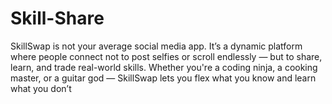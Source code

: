 # Skill-Share
SkillSwap is not your average social media app. It’s a dynamic platform where people connect not to post selfies or scroll endlessly — but to share, learn, and trade real-world skills. Whether you're a coding ninja, a cooking master, or a guitar god — SkillSwap lets you flex what you know and learn what you don’t
